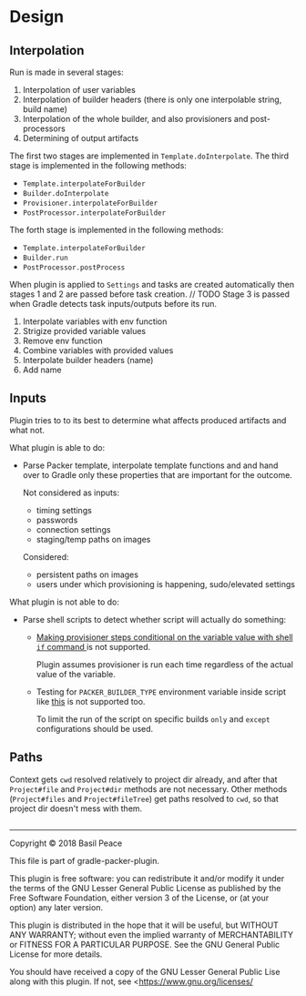 Design
======

## Interpolation

Run is made in several stages:
1.  Interpolation of user variables
2.  Interpolation of builder headers
    (there is only one interpolable string, build name)
3.  Interpolation of the whole builder,
    and also provisioners and post-processors
4.  Determining of output artifacts

The first two stages are implemented in `Template.doInterpolate`.
The third stage is implemented in the following methods:
*   `Template.interpolateForBuilder`
*   `Builder.doInterpolate`
*   `Provisioner.interpolateForBuilder`
*   `PostProcessor.interpolateForBuilder`

The forth stage is implemented in the following methods:
*   `Template.interpolateForBuilder`
*   `Builder.run`
*   `PostProcessor.postProcess`

When plugin is applied to `Settings` and tasks are created automatically
then stages 1 and 2 are passed before task creation. // TODO
Stage 3 is passed when Gradle detects task inputs/outputs
before its run.

1. Interpolate variables with env function
2. Strigize provided variable values
3. Remove env function
4. Combine variables with provided values
5. Interpolate builder headers (name)
6. Add name

## Inputs

Plugin tries to to its best to determine what affects produced artifacts
and what not.

What plugin is able to do:
*   Parse Packer template, interpolate template functions and
    and hand over to Gradle only these properties that are important
    for the outcome.

    Not considered as inputs:
    *   timing settings
    *   passwords
    *   connection settings
    *   staging/temp paths on images

    Considered:
    *   persistent paths on images
    *   users under which provisioning is happening,
        sudo/elevated settings

What plugin is not able to do:
*   Parse shell scripts to detect whether script will actually
    do something:

    *   [Making provisioner steps conditional on the variable value
        with shell `if` command
        ](https://www.packer.io/docs/templates/user-variables.html#making-a-provisioner-step-conditional-on-the-value-of-a-variable)
        is not supported.

        Plugin assumes provisioner is run each time
        regardless of the actual value of the variable.

    *   Testing for `PACKER_BUILDER_TYPE` environment variable
        inside script like [this](
        https://github.com/chef/bento/blob/master/_common/virtualbox.sh)
        is not supported too.

        To limit the run of the script on specific builds
        `only` and `except` configurations should be used.

## Paths

Context gets `cwd` resolved relatively to project dir already,
and after that `Project#file` and `Project#dir` methods
are not necessary.
Other methods (`Project#files` and `Project#fileTree`) get paths
resolved to `cwd`, so that project dir doesn't mess with them.

##



------------------------------------------------------------------------
Copyright © 2018  Basil Peace

This file is part of gradle-packer-plugin.

This plugin is free software: you can redistribute it and/or modify
it under the terms of the GNU Lesser General Public License
as published by the Free Software Foundation, either version 3
of the License, or (at your option) any later version.

This plugin is distributed in the hope that it will be useful,
but WITHOUT ANY WARRANTY; without even the implied warranty of
MERCHANTABILITY or FITNESS FOR A PARTICULAR PURPOSE.  See the
GNU General Public License for more details.

You should have received a copy of the GNU Lesser General Public Lise
along with this plugin.  If not, see <https://www.gnu.org/licenses/

